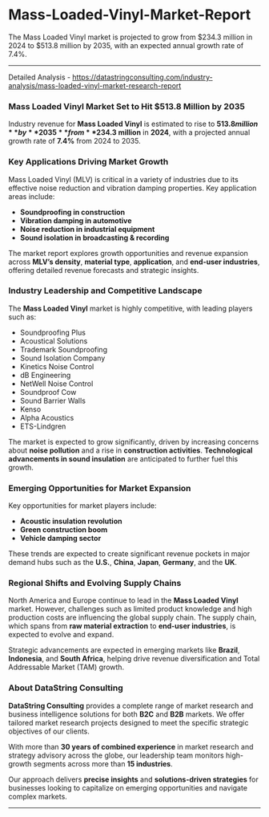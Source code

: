 # Mass-Loaded-Vinyl-Market-Report
The Mass Loaded Vinyl market is projected to grow from $234.3 million in 2024 to $513.8 million by 2035, with an expected annual growth rate of 7.4%.


---

Detailed Analysis - https://datastringconsulting.com/industry-analysis/mass-loaded-vinyl-market-research-report

### **Mass Loaded Vinyl Market Set to Hit $513.8 Million by 2035**

Industry revenue for **Mass Loaded Vinyl** is estimated to rise to **$513.8 million** by **2035** from **$234.3 million** in **2024**, with a projected annual growth rate of **7.4%** from 2024 to 2035.

### **Key Applications Driving Market Growth**

Mass Loaded Vinyl (MLV) is critical in a variety of industries due to its effective noise reduction and vibration damping properties. Key application areas include:

- **Soundproofing in construction**
- **Vibration damping in automotive**
- **Noise reduction in industrial equipment**
- **Sound isolation in broadcasting & recording**

The market report explores growth opportunities and revenue expansion across **MLV’s density**, **material type**, **application**, and **end-user industries**, offering detailed revenue forecasts and strategic insights.

### **Industry Leadership and Competitive Landscape**

The **Mass Loaded Vinyl** market is highly competitive, with leading players such as:

- Soundproofing Plus  
- Acoustical Solutions  
- Trademark Soundproofing  
- Sound Isolation Company  
- Kinetics Noise Control  
- dB Engineering  
- NetWell Noise Control  
- Soundproof Cow  
- Sound Barrier Walls  
- Kenso  
- Alpha Acoustics  
- ETS-Lindgren  

The market is expected to grow significantly, driven by increasing concerns about **noise pollution** and a rise in **construction activities**. **Technological advancements in sound insulation** are anticipated to further fuel this growth.

### **Emerging Opportunities for Market Expansion**

Key opportunities for market players include:

- **Acoustic insulation revolution**
- **Green construction boom**
- **Vehicle damping sector**

These trends are expected to create significant revenue pockets in major demand hubs such as the **U.S.**, **China**, **Japan**, **Germany**, and the **UK**.

### **Regional Shifts and Evolving Supply Chains**

North America and Europe continue to lead in the **Mass Loaded Vinyl** market. However, challenges such as limited product knowledge and high production costs are influencing the global supply chain. The supply chain, which spans from **raw material extraction** to **end-user industries**, is expected to evolve and expand.

Strategic advancements are expected in emerging markets like **Brazil**, **Indonesia**, and **South Africa**, helping drive revenue diversification and Total Addressable Market (TAM) growth.

### **About DataString Consulting**

**DataString Consulting** provides a complete range of market research and business intelligence solutions for both **B2C** and **B2B** markets. We offer tailored market research projects designed to meet the specific strategic objectives of our clients. 

With more than **30 years of combined experience** in market research and strategy advisory across the globe, our leadership team monitors high-growth segments across more than **15 industries**. 

Our approach delivers **precise insights** and **solutions-driven strategies** for businesses looking to capitalize on emerging opportunities and navigate complex markets.

---
